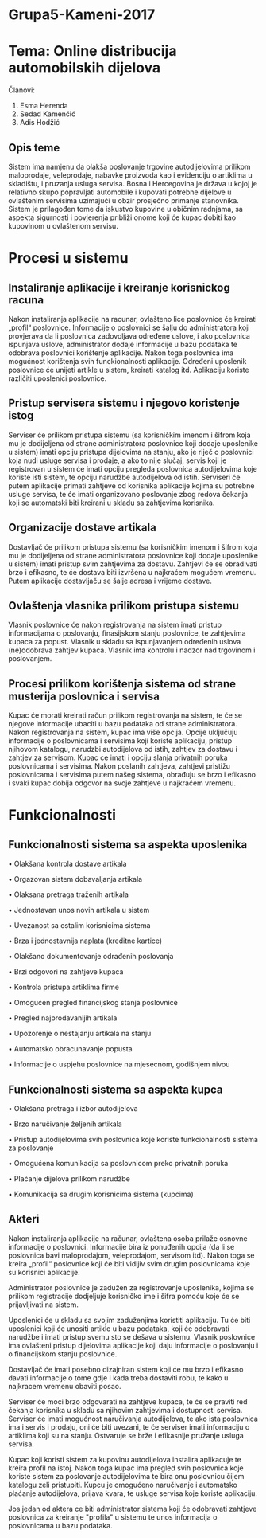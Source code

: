 # Grupa5-Kameni-2017
 
# Tema: Online distribucija automobilskih dijelova

Članovi:
  1. Esma Herenda
  2. Sedad Kamenčić
  3. Adis Hodžić
  
  
## Opis teme 

Sistem ima namjenu da olakša poslovanje trgovine autodijelovima prilikom maloprodaje, veleprodaje, nabavke proizvoda kao i evidenciju o artiklima u skladištu, i pruzanja usluga servisa.
Bosna i Hercegovina je država u kojoj je relativno skupo popravljati automobile i kupovati potrebne dijelove u ovlaštenim servisima uzimajući u obzir prosječno primanje stanovnika. Sistem je prilagođen tome da iskustvo kupovine u običnim radnjama, sa aspekta sigurnosti i povjerenja približi onome koji će kupac dobiti kao kupovinom u ovlaštenom servisu.

# Procesi u sistemu

## Instaliranje aplikacije i kreiranje korisnickog racuna

Nakon instaliranja aplikacije na racunar, ovlašteno lice poslovnice će kreirati „profil“ poslovnice. Informacije o poslovnici se šalju do administratora koji provjerava da li poslovnica zadovoljava određene uslove, i ako poslovnica ispunjava uslove, administrator dodaje informacije u bazu podataka te odobrava poslovnici korištenje aplikacije. Nakon toga poslovnica ima mogućnost korištenja svih funckionalnosti aplikacije. Određeni uposlenik poslovnice će unijeti artikle u sistem, kreirati katalog itd. Aplikaciju koriste različiti uposlenici poslovnice.

## Pristup servisera sistemu i njegovo koristenje istog 

Serviser će prilikom pristupa sistemu (sa korisničkim imenom i šifrom koja mu je dodijeljena od strane administratora poslovnice koji dodaje uposlenike u sistem)  imati opciju pristupa dijelovima na stanju, ako je riječ o poslovnici koja nudi usluge servisa i prodaje, a ako to nije slučaj, servis koji je registrovan u sistem će imati opciju pregleda poslovnica autodijelovima koje koriste isti sistem, te opciju narudžbe autodijelova od istih. Serviseri će putem aplikacije primati zahtjeve od korisnika aplikacije kojima su potrebne usluge servisa, te će imati organizovano poslovanje zbog redova čekanja koji se automatski biti kreirani u skladu sa zahtjevima korisnika.

## Organizacije dostave artikala

Dostavljač će prilikom pristupa sistemu (sa korisničkim imenom i šifrom koja mu je dodijeljena od strane administratora poslovnice koji dodaje uposlenike u sistem)  imati pristup svim zahtjevima za dostavu. Zahtjevi će se obrađivati brzo i efikasno, te će dostava biti izvršena u najkraćem mogućem vremenu. Putem aplikacije dostavljaču se šalje adresa i vrijeme dostave.

## Ovlaštenja vlasnika prilikom pristupa sistemu

Vlasnik poslovnice će nakon registrovanja na sistem imati pristup informacijama o poslovanju, finasijskom stanju poslovnice, te zahtjevima kupaca za popust. Vlasnik u skladu sa ispunjavanjem određenih uslova (ne)odobrava zahtjev kupaca. Vlasnik ima kontrolu i nadzor nad trgovinom i poslovanjem.

## Procesi prilikom korištenja sistema od strane musterija poslovnica i servisa 

Kupac će morati kreirati račun prilikom registrovanja na sistem, te će se njegove informacije ubaciti u bazu podataka od strane administratora. Nakon registrovanja na sistem, kupac ima više opcija. Opcije uključuju informacije o poslovnicama i servisima  koji koriste aplikaciju, pristup njihovom katalogu, narudzbi autodijelova od istih, zahtjev za dostavu i zahtjev za servisom. Kupac ce imati i opciju slanja privatnih poruka poslovnicama i servisima. Nakon poslanih zahtjeva, zahtjevi pristižu poslovnicama i servisima putem našeg sistema, obrađuju se brzo i efikasno i svaki kupac dobija odgovor na svoje zahtjeve u najkraćem vremenu.


# Funkcionalnosti

## Funkcionalnosti sistema sa aspekta uposlenika

•	Olakšana kontrola dostave artikala

•	Orgazovan sistem dobavaljanja artikala

•	Olaksana pretraga traženih artikala

•	Jednostavan unos novih artikala u sistem

•	Uvezanost sa ostalim korisnicima sistema 

•	Brza i jednostavnija naplata (kreditne kartice) 

•	Olakšano dokumentovanje odrađenih poslovanja

•	Brzi odgovori na zahtjeve kupaca

•	Kontrola pristupa artiklima firme

•	Omogućen pregled financijskog stanja poslovnice 

•	Pregled najprodavanijih artikala

•	Upozorenje o nestajanju artikala na stanju

•	Automatsko obracunavanje popusta

•	Informacije o uspjehu poslovnice na mjesecnom, godišnjem nivou

## Funkcionalnosti sistema sa aspekta kupca

•	Olakšana pretraga i izbor autodijelova

•	Brzo naručivanje željenih artikala

•	Pristup autodijelovima svih poslovnica koje koriste funkcionalnosti sistema za poslovanje

•	Omogućena komunikacija sa poslovnicom preko privatnih poruka

•	Plaćanje dijelova prilikom narudžbe

•	Komunikacija sa drugim korisnicima sistema (kupcima)

## Akteri

Nakon instaliranja aplikacije na računar, ovlaštena osoba prilaže osnovne informacije o poslovnici. Informacije bira iz ponuđenih opcija (da li se poslovnica bavi maloprodajom, veleprodajom, servisom itd). Nakon toga se kreira „profil“ poslovnice koji će biti vidljiv svim drugim poslovnicama koje su korisnici aplikacije.

Administrator poslovnice je zadužen za registrovanje uposlenika, kojima se prilikom registracije dodjeljuje korisničko ime i šifra pomoću koje će se prijavljivati na sistem. 

Uposlenici će u skladu sa svojim zaduženjima koristiti aplikaciju. 
Tu će biti uposlenici koji će unositi artikle u bazu podataka, koji će odobravati narudžbe i imati pristup svemu sto se dešava u sistemu. Vlasnik poslovnice ima ovlašteni pristup dijelovima aplikacije koji daju informacije o poslovanju i o financijskom stanju poslovnice.

Dostavljač će imati posebno dizajniran sistem koji će mu brzo i efikasno davati informacije o tome gdje  i kada treba dostaviti robu, te kako u najkracem vremenu obaviti posao.

Serviser će moci brzo odgovarati na zahtjeve kupaca, te će se praviti red čekanja korisnika u skladu sa njihovim zahtjevima i dostupnosti servisa. Serviser će imati mogućnost naručivanja autodijelova, te ako ista poslovnica ima i servis i prodaju, oni će biti uvezani, te će serviser imati informaciju o artiklima koji su na stanju. Ostvaruje se brže i efikasnije pružanje usluga servisa.

Kupac koji koristi sistem za kupovinu autodijelova instalira aplikacuje te kreira profil na istoj. Nakon toga kupac ima pregled svih poslovnica koje koriste sistem za poslovanje autodijelovima te bira onu poslovnicu čijem katalogu zeli pristupiti. Kupcu je omogućeno naručivanje i automatsko plaćanje autodijelova, prijava kvara, te usluge servisa koje koriste aplikaciju.

Jos jedan od aktera ce biti administrator sistema koji će odobravati zahtjeve poslovnica za kreiranje "profila" u sistemu te unos informacija o poslovnicama u bazu podataka.
